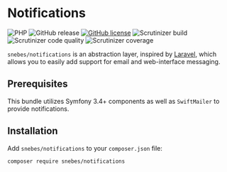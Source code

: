 # Notifications

![PHP](https://img.shields.io/travis/php-v/snebes/notifications)
![GitHub release](https://img.shields.io/github/v/release/snebes/notifications)
[![GitHub license](https://img.shields.io/github/license/snebes/notifications)](https://github.com/snebes/notifications/blob/master/LICENSE)
![Scrutinizer build](https://img.shields.io/scrutinizer/build/g/snebes/notifications)
![Scrutinizer code quality](https://img.shields.io/scrutinizer/quality/g/snebes/notifications?logo=scrutinizer)
![Scrutinizer coverage](https://img.shields.io/scrutinizer/coverage/g/snebes/notifications)

`snebes/notifications` is an abstraction layer, inspired by [Laravel](https://laravel.com), which allows you to easily add support for email and web-interface messaging.

## Prerequisites

This bundle utilizes Symfony 3.4+ components as well as `SwiftMailer` to provide notifications.

## Installation

Add `snebes/notifications` to your `composer.json` file:

```shell script
composer require snebes/notifications
```
